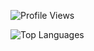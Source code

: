 
![Profile Views](https://komarev.com/ghpvc/?username=nicholasbrar&color=blue)



![Top Languages](https://github-readme-stats.vercel.app/api/top-langs/?username=nicholasbrar&layout=compact&theme=radical)



